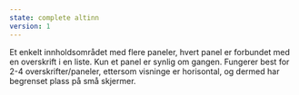 ```yaml
---
state: complete altinn
version: 1
---
```

Et enkelt innholdsområdet med flere paneler, hvert panel er forbundet med en overskrift i en liste. Kun et panel er synlig om gangen. Fungerer best for 2-4 overskrifter/paneler, ettersom visninge er horisontal, og dermed har begrenset plass på små skjermer.
